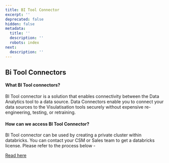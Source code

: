 ```yaml
---
title: BI Tool Connector
excerpt: ''
deprecated: false
hidden: false
metadata:
  title: ''
  description: ''
  robots: index
next:
  description: ''
---
```

## Bi Tool Connectors

#### What BI Tool connectors?

BI Tool connector is a solution that enables connectivity between the Data Analytics tool to a data source. Data Connectors enable you to connect your data sources to the Visulatisation tools securely without expensive re-engineering, testing, or retraining.

#### How can we access BI Tool Connector?

BI Tool connector can be used by creating a private cluster within databricks. You can contact your CSM or Sales team to get a databricks license. Please refer to the process below -

[Read here](https://docs.capillarytech.com/changelog/insights-ond22)
